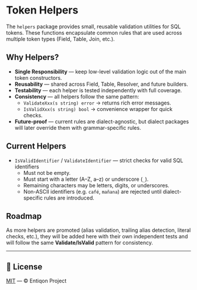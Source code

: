 # Token Helpers

The `helpers` package provides small, reusable validation utilities
for SQL tokens. These functions encapsulate common rules that are
used across multiple token types (Field, Table, Join, etc.).

## Why Helpers?

- **Single Responsibility** — keep low-level validation logic out of
  the main token constructors.
- **Reusability** — shared across Field, Table, Resolver, and future
  builders.
- **Testability** — each helper is tested independently with full
  coverage.
- **Consistency** — all helpers follow the same pattern:
    - `ValidateXxx(s string) error` → returns rich error messages.
    - `IsValidXxx(s string) bool` → convenience wrapper for quick checks.
- **Future-proof** — current rules are dialect-agnostic, but dialect
  packages will later override them with grammar-specific rules.

## Current Helpers

- `IsValidIdentifier` / `ValidateIdentifier` — strict checks for valid SQL identifiers
    - Must not be empty.
    - Must start with a letter (A–Z, a–z) or underscore (`_`).
    - Remaining characters may be letters, digits, or underscores.
    - Non-ASCII identifiers (e.g. `café`, `mañana`) are rejected until
      dialect-specific rules are introduced.

## Roadmap

As more helpers are promoted (alias validation, trailing alias
detection, literal checks, etc.), they will be added here with their
own independent tests and will follow the same **Validate/IsValid**
pattern for consistency.

---

## 📄 License

[MIT](../../../LICENSE) — © Entiqon Project
